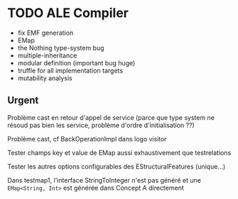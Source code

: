 # TODO ALE Compiler

- fix EMF generation
- EMap
- the Nothing type-system bug
- multiple-inheritance
- modular definition (important bug huge)
- truffle for all implementation targets
- mutability analysis

## Urgent

Problème cast en retour d'appel de service (parce que type system ne résoud pas bien les service, problème d'ordre d'initialisation ??)

Problème cast, cf BackOperationImpl dans logo visitor

Tester champs key et value de EMap aussi exhaustivement que testrelations

Tester les autres options configurables des EStructuralFeatures (unique...)

Dans testmap1, l'interface StringToInteger n'est pas généré et une `EMap<String, Int>` est générée dans Concept A directement

